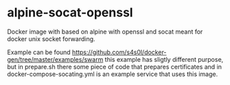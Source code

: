 # alpine-socat-openssl
Docker image with based on alpine with openssl and socat meant for docker unix socket forwarding. 

Example can be found https://github.com/s4s0l/docker-gen/tree/master/examples/swarm this example has sligtly different purpose, but in prepare.sh there some piece of code that prepares certificates and in docker-compose-socating.yml is an example service that uses this image.
